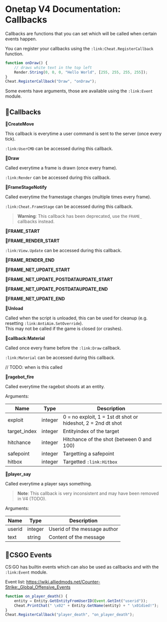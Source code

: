 
# Onetap V4 Documentation: Callbacks

Callbacks are functions that you can set which will be called when certain events happen.

You can register your callbacks using the `:link:Cheat.RegisterCallback` function.

```js
function onDraw() {
    // draws white text in the top left
    Render.String(0, 0, 0, "Hello World", [255, 255, 255, 255]);
}
Cheat.RegisterCallback("Draw", "onDraw");
```

Some events have arguments, those are available using the `:link:Event` module.


## **:link:Callbacks**

**:link:CreateMove**

This callback is everytime a user command is sent to the server (once every tick).

`:link:UserCMD` can be accessed during this callback.

**:link:Draw**

Called everytime a frame is drawn (once every frame).

`:link:Render` can be accessed during this callback.

**:link:FrameStageNotify**

Called everytime the framestage changes (multiple times every frame).

`:link:Cheat.FrameStage` can be accessed during this callback.

> **Warning**: This callback has been deprecated, use the `FRAME_` callbacks instead.

**:link:FRAME_START**

**:link:FRAME_RENDER_START**

`:link:View.Update` can be accessed during this callback.

**:link:FRAME_RENDER_END**

**:link:FRAME_NET_UPDATE_START**

**:link:FRAME_NET_UPDATE_POSTDATAUPDATE_START**

**:link:FRAME_NET_UPDATE_POSTDATAUPDATE_END**

**:link:FRAME_NET_UPDATE_END**

**:link:Unload**

Called when the script is unloaded, this can be used for cleanup (e.g. resetting `:link:AntiAim.SetOverride`).  
This may not be called if the game is closed (or crashes).

**:link:callback:Material**

Called once every frame before the `:link:Draw` callback.

`:link:Material` can be accessed during this callback.

// TODO: when is this called

**:link:ragebot_fire**

Called everytime the ragebot shoots at an entity.

Arguments:

|  Name          |  Type     |  Description                                                   |
| -------------- | --------- | -------------------------------------------------------------- |
|  exploit       |  integer  |  0 = no exploit, 1 = 1st dt shot or hideshot, 2 = 2nd dt shot  |
|  target_index  |  integer  |  Entityindex of the target                                     |
|  hitchance     |  integer  |  Hitchance of the shot  (between 0 and 100)                    |
|  safepoint     |  integer  |  Targetting a safepoint                                        |
|  hitbox        |  integer  |  Targetted `:link:Hitbox`                                      |

**:link:player_say**

Called everytime a player says something.

> **Note**: This callback is very inconsistent and may have been removed in V4 (TODO).

Arguments:

|  Name    |  Type     |  Description                   |
| -------- | --------- | ------------------------------ |
|  userid  |  integer  |  Userid of the message author  |
|  text    |  string   |  Content of the message        |

## **:link:CSGO Events**

CS:GO has builtin events which can also be used as callbacks and with the `:link:Event` module.

Event list: https://wiki.alliedmods.net/Counter-Strike:_Global_Offensive_Events

```js
function on_player_death() {
    entity = Entity.GetEntityFromUserID(Event.GetInt("userid"));
    Cheat.PrintChat(" \x02" + Entity.GetName(entity) + " \x01died!");
}
Cheat.RegisterCallback("player_death", "on_player_death");
```


